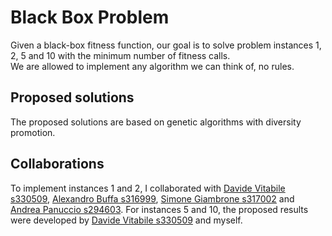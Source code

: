 # Black Box Problem

Given a black-box fitness function, our goal is to solve problem instances 1, 2, 5 and 10 with the minimum number of fitness calls. \
We are allowed to implement any algorithm we can think of, no rules.

## Proposed solutions
The proposed solutions are based on genetic algorithms with diversity promotion.

## Collaborations
To implement instances 1 and 2, I collaborated with [Davide Vitabile s330509](https://github.com/Vitabile/Computational-Intelligence/tree/main), [Alexandro Buffa s316999](https://github.com/ExalFabu/Computational-Intelligence/tree/main), [Simone Giambrone s317002](https://github.com/JustLooller/Computational-Intelligence/tree/main) and [Andrea Panuccio s294603](https://github.com/AndPan96/Computational-Intelligence/tree/main).
For instances 5 and 10, the proposed results were developed by [Davide Vitabile s330509](https://github.com/Vitabile/Computational-Intelligence/tree/main) and myself.